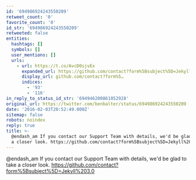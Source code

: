 ```yaml
---
id: '694986924243550209'
retweet_count: '0'
favorite_count: '0'
id_str: '694986924243550209'
retweeted: false
entities:
  hashtags: []
  symbols: []
  user_mentions: []
  urls:
    - url: https://t.co/AvcD0sjvEx
      expanded_url: https://github.com/contact?form%5Bsubject%5D=Jekyll%203.0
      display_url: github.com/contact?form%5…
      indices:
        - '93'
        - '116'
in_reply_to_status_id_str: '694946200861052928'
original_url: https://twitter.com/benbalter/status/694986924243550209
date: '2016-02-03T20:52:49.000Z'
sitemap: false
robots: noindex
reply: true
title: >-
  @endash_am If you contact our Support Team with details, we'd be glad to take
  a closer look. https://github.com/contact?form%5Bsubject%5D=Jekyll%203.0
---
```


@endash_am If you contact our Support Team with details, we'd be glad to take a closer look. https://github.com/contact?form%5Bsubject%5D=Jekyll%203.0